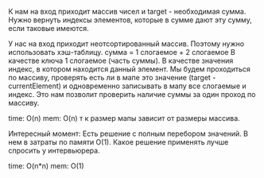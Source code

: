 К нам на вход приходит массив чисел и target - необходимая сумма. Нужно вернуть индексы элементов, которые в сумме дают эту сумму, если таковые имеются.

У нас на вход приходит неотсортированный массив. Поэтому нужно использовать хэш-таблицу.
сумма = 1 слогаемое + 2 слогаемое
В качестве ключа 1 слогаемое (часть суммы). В качестве значения индекс, в котором находится данный элемент.
Мы будем проходиться по массиву, проверять есть ли в мапе это значение (target - currentElement) и одновременно записывать в мапу все слогаемые и индекс. Это нам позволит проверить наличие суммы за один проход по массиву.

time: O(n)
mem: O(n) т к размер мапы зависит от размеры массива.

Интересный момент:
Есть решение с полным перебором значений. В нем в затраты по памяти O(1). Какое решение применять лучше спросить у интервьюрера.

time: O(n*n)
mem: O(1)
